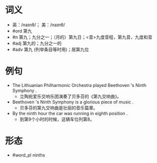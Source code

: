 # 词义
- 英：/naɪnθ/； 美：/naɪnθ/
- #ord 第九
- #n 第九；九分之一；（月的）第九日；<音>九度音程，第九音，九度和音
- #adj 第九的；九分之一的
- #adv 第九 (列举条目等时用)；居第九位
# 例句
- The Lithuanian Philharmonic Orchestra played Beethoven 's Ninth Symphony .
	- 立陶宛爱乐交响乐团演奏了贝多芬的《第九交响曲》。
- Beethoven 's Ninth Symphony is a glorious piece of music .
	- 贝多芬的第九交响曲是壮丽的音乐篇章。
- By the ninth hour the car was running in eighth position .
	- 到第9个小时的时候，这辆车位列第8。
# 形态
- #word_pl ninths
